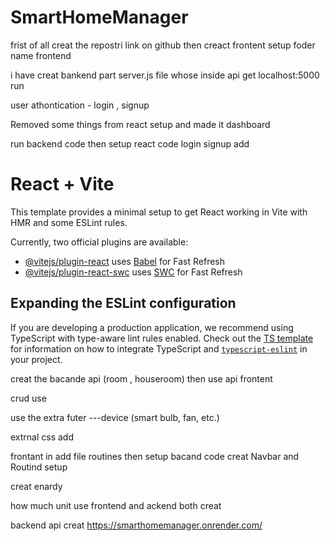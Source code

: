 # SmartHomeManager
frist of all creat the repostri link on github 
then creact frontent setup foder name frontend 

i have creat bankend part server.js file 
whose inside api get localhost:5000 run 

user athontication - login , signup

Removed some things from react setup and made it dashboard

run backend code then setup react code 
login signup add

# React + Vite

This template provides a minimal setup to get React working in Vite with HMR and some ESLint rules.

Currently, two official plugins are available:

- [@vitejs/plugin-react](https://github.com/vitejs/vite-plugin-react/blob/main/packages/plugin-react) uses [Babel](https://babeljs.io/) for Fast Refresh
- [@vitejs/plugin-react-swc](https://github.com/vitejs/vite-plugin-react/blob/main/packages/plugin-react-swc) uses [SWC](https://swc.rs/) for Fast Refresh

## Expanding the ESLint configuration

If you are developing a production application, we recommend using TypeScript with type-aware lint rules enabled. Check out the [TS template](https://github.com/vitejs/vite/tree/main/packages/create-vite/template-react-ts) for information on how to integrate TypeScript and [`typescript-eslint`](https://typescript-eslint.io) in your project.


creat the bacande api (room , houseroom)
then use api frontent 

crud use

use the extra futer ---device (smart bulb, fan, etc.)

extrnal css add

frontant in add file routines then setup bacand code
creat Navbar and Routind setup


creat enardy 

how much unit use
frontend and ackend both creat


backend api creat https://smarthomemanager.onrender.com/
